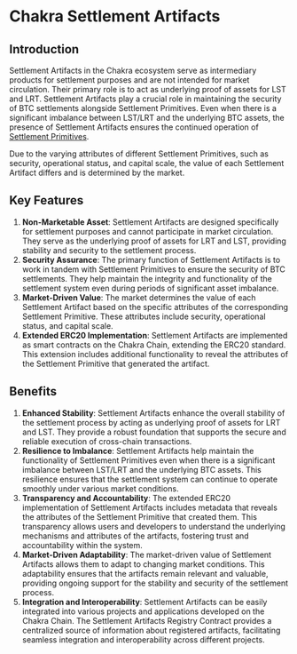 # Chakra Settlement Artifacts

## **Introduction**

Settlement Artifacts in the Chakra ecosystem serve as intermediary products for settlement purposes and are not intended for market circulation. Their primary role is to act as underlying proof of assets for LST and LRT. Settlement Artifacts play a crucial role in maintaining the security of BTC settlements alongside Settlement Primitives. Even when there is a significant imbalance between LST/LRT and the underlying BTC assets, the presence of Settlement Artifacts ensures the continued operation of [Settlement Primitives](../chakra-settlement-primitives/).

Due to the varying attributes of different Settlement Primitives, such as security, operational status, and capital scale, the value of each Settlement Artifact differs and is determined by the market.

## **Key Features**

1. **Non-Marketable Asset**: Settlement Artifacts are designed specifically for settlement purposes and cannot participate in market circulation. They serve as the underlying proof of assets for LRT and LST, providing stability and security to the settlement process.
2. **Security Assurance**: The primary function of Settlement Artifacts is to work in tandem with Settlement Primitives to ensure the security of BTC settlements. They help maintain the integrity and functionality of the settlement system even during periods of significant asset imbalance.
3. **Market-Driven Value**: The market determines the value of each Settlement Artifact based on the specific attributes of the corresponding Settlement Primitive. These attributes include security, operational status, and capital scale.
4. **Extended ERC20 Implementation**: Settlement Artifacts are implemented as smart contracts on the Chakra Chain, extending the ERC20 standard. This extension includes additional functionality to reveal the attributes of the Settlement Primitive that generated the artifact.

## **Benefits**

1. **Enhanced Stability**: Settlement Artifacts enhance the overall stability of the settlement process by acting as underlying proof of assets for LRT and LST. They provide a robust foundation that supports the secure and reliable execution of cross-chain transactions.
2. **Resilience to Imbalance**: Settlement Artifacts help maintain the functionality of Settlement Primitives even when there is a significant imbalance between LST/LRT and the underlying BTC assets. This resilience ensures that the settlement system can continue to operate smoothly under various market conditions.
3. **Transparency and Accountability**: The extended ERC20 implementation of Settlement Artifacts includes metadata that reveals the attributes of the Settlement Primitive that created them. This transparency allows users and developers to understand the underlying mechanisms and attributes of the artifacts, fostering trust and accountability within the system.
4. **Market-Driven Adaptability**: The market-driven value of Settlement Artifacts allows them to adapt to changing market conditions. This adaptability ensures that the artifacts remain relevant and valuable, providing ongoing support for the stability and security of the settlement process.
5. **Integration and Interoperability**: Settlement Artifacts can be easily integrated into various projects and applications developed on the Chakra Chain. The Settlement Artifacts Registry Contract provides a centralized source of information about registered artifacts, facilitating seamless integration and interoperability across different projects.
